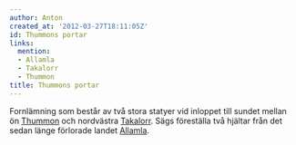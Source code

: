 ```yaml
---
author: Anton
created_at: '2012-03-27T18:11:05Z'
id: Thummons portar
links:
  mention:
  - Allamla
  - Takalorr
  - Thummon
title: Thummons portar
---
```


Fornlämning som består av två stora statyer vid inloppet till sundet mellan ön [Thummon] och
nordvästra [Takalorr]. Sägs föreställa två hjältar från det sedan länge förlorade landet [Allamla].

  [Thummon]: Thummon
  [Takalorr]: Takalorr
  [Allamla]: Allamla
